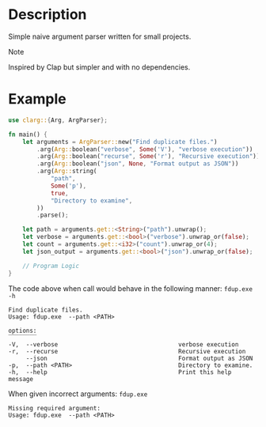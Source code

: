 # Description
Simple naive argument parser written for small projects. 

> [!NOTE]
> Inspired by Clap but simpler and with no dependencies.

# Example

```rust
use clarg::{Arg, ArgParser};

fn main() {
    let arguments = ArgParser::new("Find duplicate files.")
        .arg(Arg::boolean("verbose", Some('V'), "verbose execution"))
        .arg(Arg::boolean("recurse", Some('r'), "Recursive execution"))
        .arg(Arg::boolean("json", None, "Format output as JSON"))
        .arg(Arg::string(
            "path",
            Some('p'),
            true,
            "Directory to examine",
        ))
        .parse();

    let path = arguments.get::<String>("path").unwrap();
    let verbose = arguments.get::<bool>("verbose").unwrap_or(false);
    let count = arguments.get::<i32>("count").unwrap_or(4);
    let json_output = arguments.get::<bool>("json").unwrap_or(false);

    // Program Logic
}
```

The code above when call would behave in the following manner:
`fdup.exe -h`

```
Find duplicate files.
Usage: fdup.exe  --path <PATH>

options:
‾‾‾‾‾‾‾‾
-V,  --verbose                                  verbose execution
-r,  --recurse                                  Recursive execution
     --json                                     Format output as JSON
-p,  --path <PATH>                              Directory to examine.
-h,  --help                                     Print this help message
```

When given incorrect arguments:
`fdup.exe`
```
Missing required argument:
Usage: fdup.exe  --path <PATH>
```
